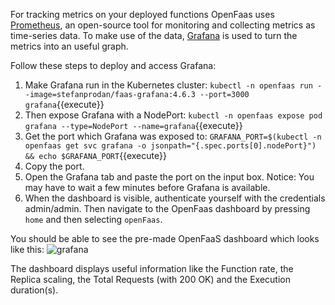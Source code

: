 For tracking metrics on your deployed functions OpenFaas uses [Prometheus](https://prometheus.io/docs/introduction/overview/), an open-source tool for monitoring and collecting metrics as time-series data. To make use of the data, [Grafana](https://grafana.com/oss/grafana/) is used to turn the metrics into an useful graph.

Follow these steps to deploy and access Grafana:
1. Make Grafana run in the Kubernetes cluster: `kubectl -n openfaas run --image=stefanprodan/faas-grafana:4.6.3 --port=3000 grafana`{{execute}} 
2. Then expose Grafana with a NodePort: `kubectl -n openfaas expose pod grafana --type=NodePort --name=grafana`{{execute}}
3. Get the port which Grafana was exposed to: `GRAFANA_PORT=$(kubectl -n openfaas get svc grafana -o jsonpath="{.spec.ports[0].nodePort}") && echo $GRAFANA_PORT`{{execute}}
4. Copy the port.
4. Open the Grafana tab and paste the port on the input box. Notice: You may have to wait a few minutes before Grafana is available. 
5. When the dashboard is visible, authenticate yourself with the credentials admin/admin. Then navigate to the OpenFaas dashboard by pressing `home` and then selecting `openFaas`.

You should be able to see the pre-made OpenFaaS dashboard which looks like this:
![grafana](https://github.com/xrisaD/katacoda-scenarios/blob/main/assets/grafana.PNG?raw=true)

The dashboard displays useful information like the Function rate, the Replica scaling, the Total Requests (with 200 OK) and the Execution duration(s).








